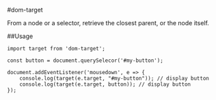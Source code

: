 #dom-target

From a node or a selector, retrieve the closest parent, or the node itself.

##Usage

```
import target from 'dom-target';

const button = document.querySelecor('#my-button');

document.addEventListener('mousedown', e => {
	console.log(target(e.target, "#my-button")); // display button
	console.log(target(e.target, button)); // display button
});
```
